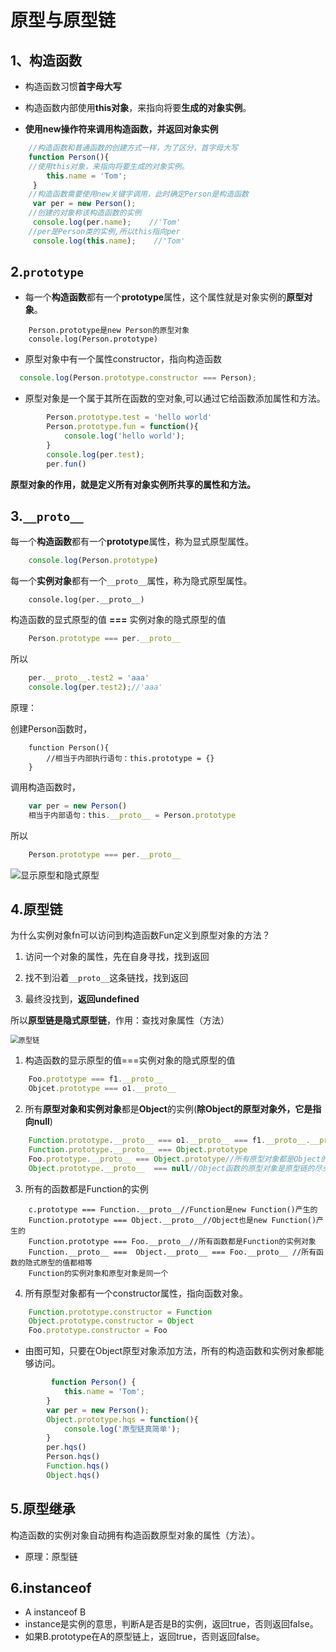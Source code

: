 # 原型与原型链

## 1、构造函数

- 构造函数习惯**首字母大写**

- 构造函数内部使用**this对象**，来指向将要**生成的对象实例**。

- **使用new操作符来调用构造函数，并返回对象实例**

```js
	//构造函数和普通函数的创建方式一样，为了区分，首字母大写
	function Person(){
    //使用this对象，来指向将要生成的对象实例。
        this.name = 'Tom';
     }
	//构造函数需要使用new关键字调用，此时确定Person是构造函数
     var per = new Person();
	//创建的对象称该构造函数的实例
     console.log(per.name);    //'Tom'
	//per是Person类的实例,所以this指向per
     console.log(this.name);    //'Tom'
```

## 2.`prototype`

- 每一个**构造函数**都有一个**prototype**属性，这个属性就是对象实例的**原型对象**。

```
	Person.prototype是new Person的原型对象
	console.log(Person.prototype)
```

- 原型对象中有一个属性constructor，指向构造函数

```js
  console.log(Person.prototype.constructor === Person);
```

- 原型对象是一个属于其所在函数的空对象,可以通过它给函数添加属性和方法。

```js
        Person.prototype.test = 'hello world'
        Person.prototype.fun = function(){
            console.log('hello world');
        }
        console.log(per.test);
        per.fun()
```

**原型对象的作用，就是定义所有对象实例所共享的属性和方法。**

## 3.`__proto__`

每一个**构造函数**都有一个**prototype**属性，称为显式原型属性。

```js
	console.log(Person.prototype)
```

每一个**实例对象**都有一个`__proto__`属性，称为隐式原型属性。

```
	console.log(per.__proto__)
```

构造函数的显式原型的值 **===** 实例对象的隐式原型的值

```js
    Person.prototype === per.__proto__
```

所以

```js
    per.__proto__.test2 = 'aaa'
    console.log(per.test2);//'aaa'
```

原理：

创建Person函数时，

```
	function Person(){
		//相当于内部执行语句：this.prototype = {}
	}
```

调用构造函数时，

```js
	var per = new Person()
	相当于内部语句：this.__proto__ = Person.prototype
```

所以

```js
	Person.prototype === per.__proto__
```

![显示原型和隐式原型](D:\user\Desktop\scripthqs\note\material\js\显示原型和隐式原型.png)

## 4.原型链

为什么实例对象fn可以访问到构造函数Fun定义到原型对象的方法？

1. 访问一个对象的属性，先在自身寻找，找到返回

2. 找不到沿着`__proto__`这条链找，找到返回

3. 最终没找到，**返回undefined**

所以**原型链是隐式原型链**，作用：查找对象属性（方法）

<img src="D:\user\Desktop\scripthqs\note\material\js\原型链.png" alt="原型链" style="zoom:80%;" />

1. 构造函数的显示原型的值===实例对象的隐式原型的值

```js
    Foo.prototype === f1.__proto__
    Objcet.prototype === o1.__proto__
```

2. 所有**原型对象和实例对象**都是**Object**的实例(**除Object的原型对象外，它是指向null**)

```js
	Function.prototype.__proto__ === o1.__proto__ === f1.__proto__.__proto__ === Object.prototype
	Function.prototype.__proto__ === Object.prototype
	Foo.prototype.__proto__ === Object.prototype//所有原型对象都是Object的实例对象
	Object.prototype.__proto__  === null//Object函数的原型对象是原型链的尽头
```

3. 所有的函数都是Function的实例

```
	c.prototype === Function.__proto__//Function是new Function()产生的
    Function.prototype === Object.__proto__//Object也是new Function()产生的
    Function.prototype === Foo.__proto__//所有函数都是Function的实例对象
    Function.__proto__ ===  Object.__proto__ === Foo.__proto__ //所有函数的隐式原型的值都相等
    Function的实例对象和原型对象是同一个
```

4. 所有原型对象都有一个constructor属性，指向函数对象。

```js
	Function.prototype.constructor = Function
	Object.prototype.constructor = Object
	Foo.prototype.constructor = Foo
```

- 由图可知，只要在Object原型对象添加方法，所有的构造函数和实例对象都能够访问。

```js
    	 function Person() {
            this.name = 'Tom';
        }
        var per = new Person();   
		Object.prototype.hqs = function(){
            console.log('原型链真简单');
        }
        per.hqs()
        Person.hqs()
        Function.hqs()
        Object.hqs()
```

## 5.原型继承

构造函数的实例对象自动拥有构造函数原型对象的属性（方法）。

- 原理：原型链

## 6.instanceof

- A instanceof B
- instance是实例的意思，判断A是否是B的实例，返回true，否则返回false。
- 如果B.prototype在A的原型链上，返回true，否则返回false。



